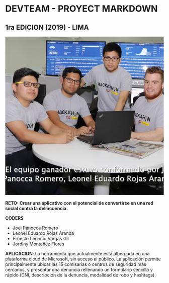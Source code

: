 # DEVTEAM - PROYECT MARKDOWN
## 1ra EDICION (2019) - LIMA

![Ganadores de la hackaton](img/primera_edicion.jpg)

**RETO: Crear una aplicativo con el potencial de convertirse en una red social contra la delincuencia.**

**CODERS**

* Joel Panocca Romero
* Leonel Eduardo Rojas Aranda
* Ernesto Leoncio Vargas Gil
* Jordiny Montañez Flores

**APLICACION**: La herramienta que actualmente está albergada en una plataforma cloud de Microsoft, sin acceso al público. La aplicación permite principalmente ubicar las 15 comisarías o centros de seguridad más cercanos, y presentar una denuncia rellenando un formulario sencillo y rápido (DNI, descripción de la denuncia, modalidad de robo y hashtags).